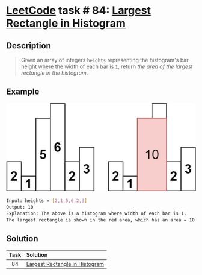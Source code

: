 # [LeetCode][leetcode] task # 84: [Largest Rectangle in Histogram][task]

Description
-----------

> Given an array of integers `heights` representing the histogram's bar height
> where the width of each bar is `1`, return _the area of the largest rectangle in the histogram_.

Example
-------

![histogram.png](image/histogram.png)

```sh
Input: heights = [2,1,5,6,2,3]
Output: 10
Explanation: The above is a histogram where width of each bar is 1.
The largest rectangle is shown in the red area, which has an area = 10 units.
```

Solution
--------

| Task | Solution                                   |
|:----:|:-------------------------------------------|
|  84  | [Largest Rectangle in Histogram][solution] |


[leetcode]: <http://leetcode.com/>
[task]: <https://leetcode.com/problems/largest-rectangle-in-histogram/>
[solution]: <https://github.com/wellaxis/praxis-leetcode/blob/main/src/main/java/com/witalis/praxis/leetcode/task/h1/p84/option/Practice.java>
